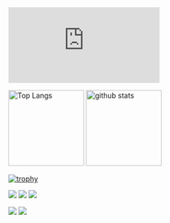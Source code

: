 [![My Stats](https://github-stats-evirunurm.vercel.app/api/stats.js?username=deco-L)](https://github.com/evirunurm/github-stats)

<p align="left"> 
  <img alt="Top Langs" height="150px" src="https://github-readme-stats.vercel.app/api/top-langs/?username=deco-L&layout=compact&count_private=true&show_icons=true&show_icons=true&theme=onedark" />
  <img alt="github stats" height="150px" src="https://github-readme-stats.vercel.app/api?username=deco-L&count_private=true&show_icons=true&show_icons=true&theme=onedark" />
</p>

[![trophy](https://github-profile-trophy.vercel.app/?username=deco-L&theme=gruvbox)](https://github.com/deco-L/github-profile-trophy)

![](http://github-profile-summary-cards.vercel.app/api/cards/profile-details?username=deco-L&theme=dark)
![](http://github-profile-summary-cards.vercel.app/api/cards/most-commit-language?username=deco-L&theme=dark)
![](http://github-profile-summary-cards.vercel.app/api/cards/repos-per-language?username=deco-L&theme=dark)

[![](https://activity-graph.herokuapp.com/graph?username=deco-L&theme=github)](https://activity-graph.herokuapp.com/graph?username=deco-L&theme=github)
[![](https://github-readme-streak-stats.herokuapp.com/?user=deco-L&theme=dark)](https://github-readme-streak-stats.herokuapp.com/?user=deco-L&theme=dark)

<!--
**deco-L/deco-L** is a ✨ _special_ ✨ repository because its `README.md` (this file) appears on your GitHub profile.

Here are some ideas to get you started:

- 🔭 I’m currently working on ...
- 🌱 I’m currently learning ...
- 👯 I’m looking to collaborate on ...
- 🤔 I’m looking for help with ...
- 💬 Ask me about ...
- 📫 How to reach me: ...
- 😄 Pronouns: ...
- ⚡ Fun fact: ...
-->
